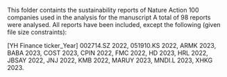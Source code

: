 This folder containts the sustainability reports of Nature Action 100 companies used in the analysis for the manuscript
A total of 98 reports were analysed.
All reports have been included, except the following (given file size constraints):

[YH Finance ticker_Year]
  002714.SZ 2022,
  051910.KS 2022,
  ARMK 2023,
  BABA 2023,
  COST 2023,
  CPIN 2022,
  FMC 2022,
  HD 2023,
  HRL 2022,
  JBSAY 2022,
  JNJ 2022,
  KMB 2022,
  MARUY 2023,
  MNDI.L 2023,
  XHKG 2023.
  
